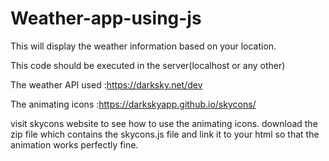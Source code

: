 # Weather-app-using-js
This will display the weather information based on your location.

This code should be executed in the server(localhost or any other)

The weather API used :https://darksky.net/dev

The animating icons :https://darkskyapp.github.io/skycons/

visit skycons website to see how to use the animating icons. download the zip file which contains the skycons.js file and link it to your html so that the animation works perfectly fine.
